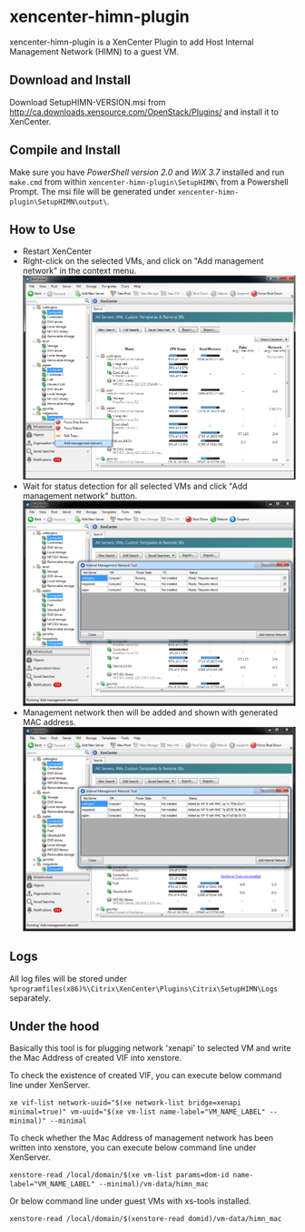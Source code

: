 xencenter-himn-plugin
=====================

xencenter-himn-plugin is a XenCenter Plugin to add Host Internal Management Network (HIMN) to a guest VM.

Download and Install
--------------------

Download SetupHIMN-VERSION.msi from <http://ca.downloads.xensource.com/OpenStack/Plugins/> and install it to XenCenter.


Compile and Install
-------------------

Make sure you have _PowerShell version 2.0_ and _WiX 3.7_ installed and run `make.cmd` from within `xencenter-himn-plugin\SetupHIMN\` from a Powershell Prompt. The msi file will be generated under `xencenter-himn-plugin\SetupHIMN\output\`.


How to Use
----------

+ Restart XenCenter
+ Right-click on the selected VMs, and click on "Add management network" in the context menu. ![](https://raw.githubusercontent.com/citrix-openstack/xencenter-himn-plugin/master/doc/images/xchimn00.png)
+ Wait for status detection for all selected VMs and click "Add management network" button. ![](https://raw.githubusercontent.com/citrix-openstack/xencenter-himn-plugin/master/doc/images/xchimn10.png)
+ Management network then will be added and shown with generated MAC address. ![](https://raw.githubusercontent.com/citrix-openstack/xencenter-himn-plugin/master/doc/images/xchimn20.png)


Logs
----

All log files will be stored under `%programfiles(x86)%\Citrix\XenCenter\Plugins\Citrix\SetupHIMN\Logs` separately.

Under the hood
--------------

Basically this tool is for plugging network 'xenapi' to selected VM and write the Mac Address of created VIF into xenstore.

To check the existence of created VIF, you can execute below command line under XenServer.

	xe vif-list network-uuid="$(xe network-list bridge=xenapi minimal=true)" vm-uuid="$(xe vm-list name-label="VM_NAME_LABEL" --minimal)" --minimal

To check whether the Mac Address of management network has been written into xenstore, you can execute below command line under XenServer.

	xenstore-read /local/domain/$(xe vm-list params=dom-id name-label="VM_NAME_LABEL" --minimal)/vm-data/himn_mac

Or below command line under guest VMs with xs-tools installed.

	xenstore-read /local/domain/$(xenstore-read domid)/vm-data/himn_mac

